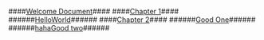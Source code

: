 ####[Welcome Document](/)####
####[Chapter 1](/Chapter-1/index.html)####
######[HelloWorld](/Chapter-1/HelloWorld.html)######
####[Chapter 2](/Chapter-2/index.html)####
######[Good One](/Chapter-2/Good.html)######
######[hahaGood two](/Chapter-2/Good.html)######
